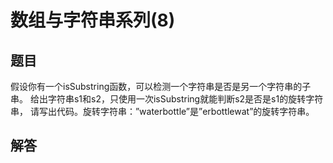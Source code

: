 # 数组与字符串系列(8)

## 题目

假设你有一个isSubstring函数，可以检测一个字符串是否是另一个字符串的子串。 给出字符串s1和s2，只使用一次isSubstring就能判断s2是否是s1的旋转字符串， 请写出代码。旋转字符串：”waterbottle”是”erbottlewat”的旋转字符串。

## 解答